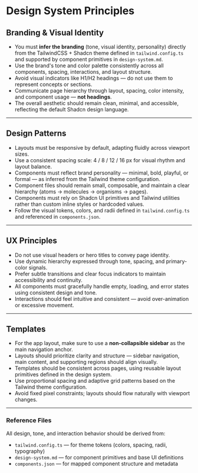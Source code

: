 # Design System Principles

## Branding & Visual Identity

- You must **infer the branding** (tone, visual identity, personality) directly from the TailwindCSS + Shadcn theme defined in `tailwind.config.ts` and supported by component primitives in `design-system.md`.
- Use the brand's tone and color palette consistently across all components, spacing, interactions, and layout structure.
- Avoid visual indicators like H1/H2 headings — do not use them to represent concepts or sections.
- Communicate page hierarchy through layout, spacing, color intensity, and component usage — **not headings**.
- The overall aesthetic should remain clean, minimal, and accessible, reflecting the default Shadcn design language.

---

## Design Patterns

- Layouts must be responsive by default, adapting fluidly across viewport sizes.
- Use a consistent spacing scale: 4 / 8 / 12 / 16 px for visual rhythm and layout balance.
- Components must reflect brand personality — minimal, bold, playful, or formal — as inferred from the Tailwind theme configuration.
- Component files should remain small, composable, and maintain a clear hierarchy (atoms → molecules → organisms → pages).
- Components must rely on Shadcn UI primitives and Tailwind utilities rather than custom inline styles or hardcoded values.
- Follow the visual tokens, colors, and radii defined in `tailwind.config.ts` and referenced in `components.json`.

---

## UX Principles

- Do not use visual headers or hero titles to convey page identity.
- Use dynamic hierarchy expressed through tone, spacing, and primary-color signals.
- Prefer subtle transitions and clear focus indicators to maintain accessibility and continuity.
- All components must gracefully handle empty, loading, and error states using consistent design and tone.
- Interactions should feel intuitive and consistent — avoid over-animation or excessive movement.

---

## Templates

- For the app layout, make sure to use a **non-collapsible sidebar** as the main navigation anchor.
- Layouts should prioritize clarity and structure — sidebar navigation, main content, and supporting regions should align visually.
- Templates should be consistent across pages, using reusable layout primitives defined in the design system.
- Use proportional spacing and adaptive grid patterns based on the Tailwind theme configuration.
- Avoid fixed pixel constraints; layouts should flow naturally with viewport changes.

---

### Reference Files

All design, tone, and interaction behavior should be derived from:

- `tailwind.config.ts` — for theme tokens (colors, spacing, radii, typography)
- `design-system.md` — for component primitives and base UI definitions
- `components.json` — for mapped component structure and metadata
